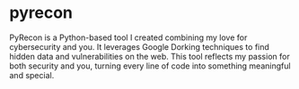 # pyrecon
PyRecon is a Python-based tool I created combining my love for cybersecurity and you. It leverages Google Dorking techniques to find hidden data and vulnerabilities on the web. This tool reflects my passion for both security and you, turning every line of code into something meaningful and special.
